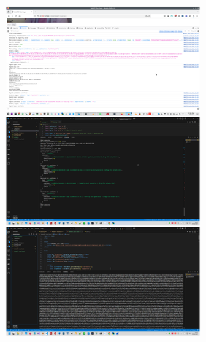 ![Screenshot-from-2025-01-31-14.26.47](screenshots/Screenshot-from-2025-01-31-14.26.47.png)
![WebRTC-01292025_014235](screenshots/WebRTC-01292025_014235.png)
![WebRTC-01312025_152644](screenshots/WebRTC-01312025_152644.png)